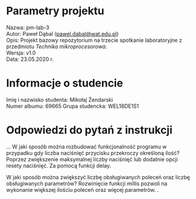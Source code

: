 # Parametry projektu

Nazwa: pm-lab-3  
Autor: Paweł Dąbal (pawel.dabal@wat.edu.pl)  
Opis: Projekt bazowy repozytorium na trzecie spotkanie laboratoryjne z przedmiotu _Technika mikroprocesorowa_.  
Wersja: v1.0  
Data: 23.05.2020 r.

# Informacje o studencie

Imię i nazwisko studenta: Mikołaj Żendarski  
Numer albumu: 69665
Grupa studencka: WEL18DE1S1

# Odpowiedzi do pytań z instrukcji
...
W jaki sposób można rozbudować funkcjonalność programu
w przypadku gdy liczba naciśnięć przycisku przekroczy określoną ilość?
Poprzez zwiększenie maksymalnej liczby naciśnięć lub dodatnie opcji resety naciśnięć. Za pomocą funkcji delay.

W jaki sposób można zwiększyć liczbę obsługiwanych poleceń oraz liczbę obsługiwanych parametrów?
Rozwinięcie funkcji millis pozwoli na wykonanie większej ilościu poleceń oraz więcej parametrów.
.

